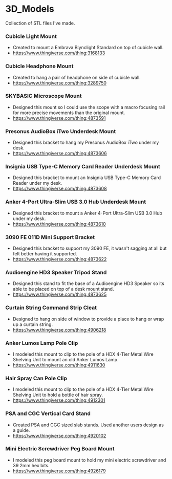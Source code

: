 # 3D_Models
Collection of STL files I've made. 

### Cubicle Light Mount
- Created to mount a Embrava Blynclight Standard on top of cubicle wall. 
- https://www.thingiverse.com/thing:3168133

### Cubicle Headphone Mount
- Created to hang a pair of headphone on side of cubicle wall. 
- https://www.thingiverse.com/thing:3289750

### SKYBASIC Microscope Mount
- Designed this mount so I could use the scope with a macro focusing rail for more precise movements than the original mount.
- https://www.thingiverse.com/thing:4873591

### Presonus AudioBox iTwo Underdesk Mount
- Designed this bracket to hang my Presonus AudioBox iTwo under my desk.
- https://www.thingiverse.com/thing:4873606

### Insignia USB Type-C Memory Card Reader Underdesk Mount
- Designed this bracket to mount an Insignia USB Type-C Memory Card Reader under my desk.
- https://www.thingiverse.com/thing:4873608

### Anker 4-Port Ultra-Slim USB 3.0 Hub Underdesk Mount
- Designed this bracket to mount a Anker 4-Port Ultra-Slim USB 3.0 Hub under my desk.
- https://www.thingiverse.com/thing:4873610

### 3090 FE 011D Mini Support Bracket
- Designed this bracket to support my 3090 FE, it wasn't sagging at all but felt better having it supported.
- https://www.thingiverse.com/thing:4873622

### Audioengine HD3 Speaker Tripod Stand
- Designed this stand to fit the base of a Audioengine HD3 Speaker so its able to be placed on top of a desk mount stand.
- https://www.thingiverse.com/thing:4873625

### Curtain String Command Strip Cleat
- Designed to hang on side of window to provide a place to hang or wrap up a curtain string.
- https://www.thingiverse.com/thing:4906218

### Anker Lumos Lamp Pole Clip
- I modeled this mount to clip to the pole of a HDX 4-Tier Metal Wire Shelving Unit to mount an old Anker Lumos Lamp.
- https://www.thingiverse.com/thing:4911630

### Hair Spray Can Pole Clip
- I modeled this mount to clip to the pole of a HDX 4-Tier Metal Wire Shelving Unit to hold a bottle of hair spray.
- https://www.thingiverse.com/thing:4912301

### PSA and CGC Vertical Card Stand
- Created PSA and CGC sized slab stands. Used another users design as a guide.
- https://www.thingiverse.com/thing:4920102

### Mini Electric Screwdriver Peg Board Mount
- I modeled this peg board mount to hold my mini electric screwdriver and 39 2mm hex bits.
- https://www.thingiverse.com/thing:4926179
